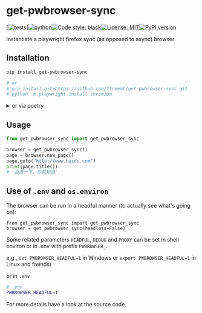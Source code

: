 # get-pwbrowser-sync
<!--- get-pwbrowser  get_pwbrowser  get_pwbrowser get_pwbrowser --->
[![tests](https://github.com/ffreemt/get-pwbrowser-sync/actions/workflows/routine-tests.yml/badge.svg)][![python](https://img.shields.io/static/v1?label=python+&message=3.7%2B&color=blue)](https://img.shields.io/static/v1?label=python+&message=3.7%2B&color=blue)[![Code style: black](https://img.shields.io/badge/code%20style-black-000000.svg)](https://github.com/psf/black)[![License: MIT](https://img.shields.io/badge/License-MIT-yellow.svg)](https://opensource.org/licenses/MIT)[![PyPI version](https://badge.fury.io/py/get_pwbrowser_sync.svg)](https://badge.fury.io/py/get_pwbrowser_sync)

Instantiate a playwright firefox sync (as opposed to async) browser

## Installation
```bash
pip install get-pwbrowser-sync

# or
# pip install git+https://github.com/ffreemt/get-pwbrowser-sync.git
# python -m playwright install chromium
```
<details>
<summary>or via poetry</summary>
<code style="white-space:wrap;">
poetry add git+https://github.com/ffreemt/get-pwbrowser-sync.git &&
python -m playwright install chromium
</code></details>

## Usage

```python
from get_pwbrowser_sync import get_pwbrowser_sync

browser = get_pwbrowser_sync()
page = browser.new_page()
page.goto("http://www.baidu.com")
print(page.title())
# '百度一下，你就知道'
```

## Use of `.env` and `os.environ`
The browser can be run in a headful manner (to actually see what's going on):
```
from get_pwbrowser_sync import get_pwbrowser_sync
browser = get_pwbrowser_sync(headless=False)

```

Some related parameters `HEADFUL`, `DEBUG` and `PROXY` can be set in shell environ or in .env with prefix `PWBROWSER_`.

e.g., `set PWBROWSER_HEADFUL=1` in Windows or `export PWBROWSER_HEADFUL=1` in Linux and freinds)

or in `.env`
```bash
# .env
PWBROWSER_HEADFUL=1
```

For more details have a look at the source code.